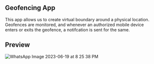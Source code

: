 ## Geofencing App

This app allows us to create virtual boundary around a physical location. Geofences are monitored, and whenever an authorized mobile 
device enters or exits the geofence, a notifcation is sent for the same.

## Preview
![WhatsApp Image 2023-06-19 at 8 25 38 PM](https://github.com/masked-slayer/Geofencing/assets/110539303/a60c3fc7-08cb-43fd-aaa3-71c41c1923eb)

